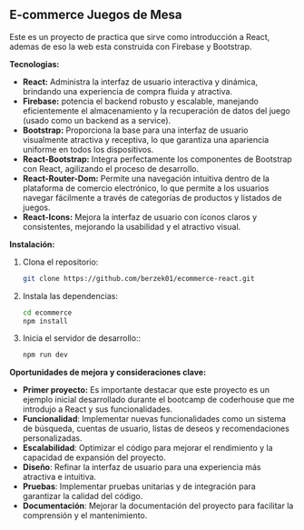 ## E-commerce Juegos de Mesa

Este es un proyecto de practica que sirve como introducción a React, ademas de eso la web esta construida con Firebase y Bootstrap.

**Tecnologias:**

* **React:** Administra la interfaz de usuario interactiva y dinámica, brindando una experiencia de compra fluida y atractiva.
* **Firebase:** potencia el backend robusto y escalable, manejando eficientemente el almacenamiento y la recuperación de datos del juego (usado como un backend as a service).
* **Bootstrap:** Proporciona la base para una interfaz de usuario visualmente atractiva y receptiva, lo que garantiza una apariencia uniforme en todos los dispositivos.
* **React-Bootstrap:** Integra perfectamente los componentes de Bootstrap con React, agilizando el proceso de desarrollo.
* **React-Router-Dom:** Permite una navegación intuitiva dentro de la plataforma de comercio electrónico, lo que permite a los usuarios navegar fácilmente a través de categorías de productos y listados de juegos.
* **React-Icons:** Mejora la interfaz de usuario con íconos claros y consistentes, mejorando la usabilidad y el atractivo visual.

**Instalación:**

1. Clona el repositorio:
   ```bash
   git clone https://github.com/berzek01/ecommerce-react.git
2. Instala las dependencias:
   ```bash
   cd ecommerce
   npm install
3. Inicia el servidor de desarrollo::
   ```bash
   npm run dev

**Oportunidades de mejora y consideraciones clave:**

- **Primer proyecto:** Es importante destacar que este proyecto es un ejemplo inicial desarrollado durante el bootcamp de coderhouse que me introdujo a React y sus funcionalidades.
- **Funcionalidad**: Implementar nuevas funcionalidades como un sistema de búsqueda, cuentas de usuario, listas de deseos y recomendaciones personalizadas.
- **Escalabilidad**: Optimizar el código para mejorar el rendimiento y la capacidad de expansión del proyecto.
- **Diseño**: Refinar la interfaz de usuario para una experiencia más atractiva e intuitiva.
- **Pruebas**: Implementar pruebas unitarias y de integración para garantizar la calidad del código.
- **Documentación**: Mejorar la documentación del proyecto para facilitar la comprensión y el mantenimiento.

